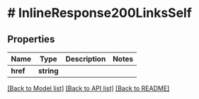 # # InlineResponse200LinksSelf

## Properties

Name | Type | Description | Notes
------------ | ------------- | ------------- | -------------
**href** | **string** |  | 

[[Back to Model list]](../../README.md#documentation-for-models) [[Back to API list]](../../README.md#documentation-for-api-endpoints) [[Back to README]](../../README.md)


